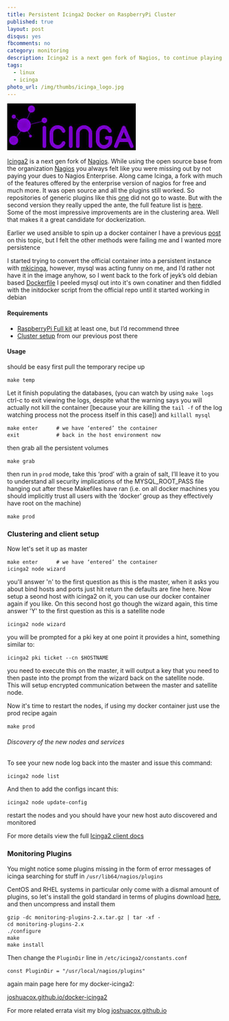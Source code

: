 ```yaml
---
title: Persistent Icinga2 Docker on RaspberryPi Cluster
published: true
layout: post
disqus: yes
fbcomments: no
category: monitoring 
description: Icinga2 is a next gen fork of Nagios, to continue playing with it you might want a little bit of persistence
tags: 
  - linux
  - icinga
photo_url: /img/thumbs/icinga_logo.jpg
---
```


![](/img/icinga_logo.jpg)

[Icinga2](https://www.icinga.org/icinga/icinga-2/) is a next gen fork of [Nagios](https://www.nagios.com/).
While using the open source base from the organization [Nagios](https://www.nagios.org/) you always felt like you were missing out
by not paying your dues to Nagios Enterprise. Along came Icinga, a fork with much of the features offered by the enterprise version of nagios 
for free and much more.  It was open source and all the plugins still worked.  So repositories of generic plugins like this [one](https://www.monitoring-plugins.org/)
did not go to waste.  But with the second version they really upped the ante, the full feature list is [here](https://www.icinga.org/icinga/icinga-2/features/).  
Some of the most impressive improvements are in the clustering area.  Well that makes it a great candidate for dockerization.

Earlier we used ansible to spin up a docker container I have a previous [post](http://joshuacox.github.io/docker/2015/11/28/Icinga2-Docker/) 
on this topic, but I felt the other methods were failing me and I wanted more persistence

I started trying to convert the official container into a persistent instance with [mkicinga](https://github.com/joshuacox/mkicinga), 
however, mysql was acting funny on me, and I’d rather not have it in the image anyhow, so I went back to the fork of jeyk’s old debian based [Dockerfile](http://joshuacox.github.io/docker-icinga2)
I peeled mysql out into it's own conatiner and then fiddled with the initdocker script from the official repo until it started working in debian

#### Requirements

* [RaspberryPi Full kit](http://astore.amazon.com/joshuacox-20/detail/B00MV6TAJI/189-3117811-4891539) at least one, but I’d recommend three
* [Cluster setup](http://joshuacox.github.io/docker/2015/12/13/RaspberryPi-Docker-Cluster-Consul-Swarm/) from our previous post there

#### Usage

should be easy first pull the temporary recipe up

```
make temp
```

Let it finish populating the databases, (you can watch by using `make logs` ctrl-c to exit viewing the logs, despite what the warning says you will actually not kill the container
[because your are killing the `tail -f` of the log watching process not the process itself in this case])
and `killall mysql`


```
make enter      # we have ‘entered’ the container
exit            # back in the host environment now
```


then grab all the persistent volumes

```
make grab
```

then run in `prod` mode, take this ‘prod’ with a grain of salt, I’ll leave it to you to understand all security implications of the 
MYSQL_ROOT_PASS file hanging out after these Makefiles have ran (i.e. on all docker machines you should implicitly trust all users with the ‘docker’ group as they effectively have root on the machine)

```
make prod
```

### Clustering and client setup

Now let's set it up as master

```
make enter      # we have ‘entered’ the container
icinga2 node wizard
```

you'll answer 'n' to the first question as this is the master, when it asks you about bind hosts and ports just hit return the defaults are fine here.
Now setup a seond host with icinga2 on it, you can use our docker container again if you like.
On this second host go though the wizard again, this time answer 'Y' to the first question as this is a satellite node

```
icinga2 node wizard
```

you will be prompted for a pki key at one point it provides a hint, something similar to:

```
icinga2 pki ticket --cn $HOSTNAME
```

you need to execute this on the master, it will output a key that you need to then paste into the prompt from the wizard back on the satellite node.  
This will setup encrypted communication between the master and satellite node.

Now it's time to restart the nodes, if using my docker container just use the prod recipe again

```
make prod
```

###### Discovery of the new nodes and services

To see your new node log back into the master and issue this command:

```
icinga2 node list
```

And then to add the configs incant this:

```
icinga2 node update-config
```

restart the nodes and you should have your new host auto discovered and monitored

For more details view the full [Icinga2 client docs](http://docs.icinga.org/icinga2/latest/doc/module/icinga2/chapter/icinga2-client)

### Monitoring Plugins

You might notice some plugins missing in the form of error messages of icinga searching for stuff in `/usr/lib64/nagios/plugins`

CentOS and RHEL systems in particular only come with a dismal amount of plugins, so let's install the gold standard in terms of plugins
download [here](https://www.monitoring-plugins.org/download.html), and then uncompress and install them

```
gzip -dc monitoring-plugins-2.x.tar.gz | tar -xf -
cd monitoring-plugins-2.x
./configure
make
make install
```

Then change the `PluginDir` line in  `/etc/icinga2/constants.conf`

```
const PluginDir = "/usr/local/nagios/plugins"
```

again main page here for my docker-icinga2:

[joshuacox.github.io/docker-icinga2](http://joshuacox.github.io/docker-icinga2)

For more related errata visit my blog [joshuacox.github.io](http://joshuacox.github.io/)
